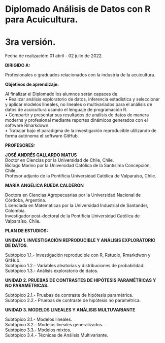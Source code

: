 # Diplomado Análisis de Datos con R para Acuicultura.
# 3ra versión.

Fecha de realización: 01 abril - 02 julio de 2022.

**DIRIGIDO A:**

Profesionales o graduados relacionados con la industria de la acuicultura.

**Objetivos de aprendizaje:**

Al finalizar el Diplomado los alumnos serán capaces de:  
•	Realizar análisis exploratorio de datos, inferencia estadística y seleccionar y aplicar modelos lineales, no lineales o multivariados para el análisis de datos de acuicultura usando el lenguaje de programación R.  
•	Compartir y presentar sus resultados de análisis de datos de manera moderna y profesional mediante reportes dinámicos generados con el software Rmarkdown.  
•	Trabajar bajo el paradigma de la investigación reproducible utilizando de forma autónoma el software GitHub.


**PROFESORES:**  

[**JOSÉ ANDRÉS GALLARDO MATUS**](https://github.com/DrJoseGallardo)      
Doctor en Ciencias por la Universidad de Chile, Chile.  
Biólogo Marino por la Universidad Católica de la Santísima Concepción, Chile.  
Profesor adjunto de la Pontificia Universidad Católica de Valparaíso, Chile.  

**MARÍA ANGÉLICA RUEDA CALDERÓN**  

Doctora en Ciencias Agropecuarias por la Universidad Nacional de Córdoba, Argentina.   
Licenciada en Matemáticas por la Universidad Industrial de Santander, Colombia.  
Investigador post-doctoral de la Pontificia Universidad Católica de Valparaíso, Chile.  

**PLAN DE ESTUDIOS:**

**UNIDAD 1. INVESTIGACIÓN REPRODUCIBLE Y ANÁLISIS EXPLORATORIO DE DATOS**. 

Subtópico 1.1.- Investigación reproducible  con R, Rstudio, Rmarkdwon y GitHub.  
Subtópico 1.2.- Variables aleatorias y distribuciones de probabilidad.  
Subtópico 1.3.- Análisis exploratorio de datos.  

**UNIDAD 2. PRUEBAS DE CONTRASTES DE HIPÓTESIS PARAMÉTRICAS Y NO PARAMÉTRICAS**. 

Subtópico 2.1.- Pruebas de contraste de hipótesis paramétrica.  
Subtópico 2.2.- Pruebas de contraste de hipótesis no paramétrica.   

**UNIDAD 3. MODELOS LINEALES Y ANÁLISIS MULTUVARIANTE**

Subtópico 3.1.- Modelos lineales.  
Subtópico 3.2.- Modelos lineales generalizados.  
Subtópico 3.3.- Modelos mixtos.  
Subtópico 3.4.- Técnicas de Análisis Multivariante.  
